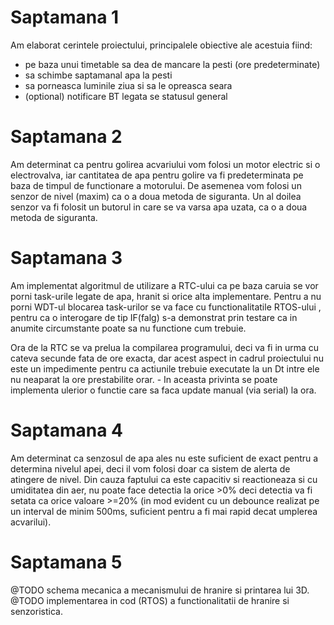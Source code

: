 # Saptamana 1

Am elaborat cerintele proiectului, principalele obiective ale acestuia fiind:
* pe baza unui timetable sa dea de mancare la pesti (ore predeterminate)
* sa schimbe saptamanal apa la pesti
* sa porneasca luminile ziua si sa le opreasca seara
* (optional) notificare BT legata se statusul general

# Saptamana 2

Am determinat ca pentru golirea acvariului vom folosi un motor electric si 
o electrovalva, iar cantitatea de apa pentru golire va fi predeterminata pe
baza de timpul de functionare a motorului. De asemenea vom folosi un senzor
de nivel (maxim) ca o a doua metoda de siguranta. Un al doilea senzor va fi
folosit un butorul in care se va varsa apa uzata, ca o a doua metoda de 
siguranta.

# Saptamana 3

Am implementat algoritmul de utilizare a RTC-ului ca pe baza caruia se vor
porni task-urile legate de apa, hranit si orice alta implementare. Pentru a 
nu porni WDT-ul blocarea task-urilor se va face cu functionalitatile RTOS-ului
, pentru ca o interogare de tip IF(falg) s-a demonstrat prin testare ca in
anumite circumstante poate sa nu functione cum trebuie.

Ora de la RTC se va prelua la compilarea programului, deci va fi in urma cu 
cateva secunde fata de ore exacta, dar acest aspect in cadrul proiectului
nu este un impedimente pentru ca actiunile trebuie executate la un Dt intre ele
nu neaparat la ore prestabilite orar. - In aceasta privinta se poate 
implementa ulerior o functie care sa faca update manual (via serial) la ora.

# Saptamana 4

Am determinat ca senzosul de apa ales nu este suficient de exact pentru a 
determina nivelul apei, deci il vom folosi doar ca sistem de alerta de atingere
de nivel. Din cauza faptului ca este capacitiv si reactioneaza si cu
umiditatea din aer, nu poate face detectia la orice >0% deci detectia va
fi setata ca orice valoare >=20% (in mod evident cu un debounce realizat
pe un interval de minim 500ms, suficient pentru a fi mai rapid decat 
umplerea acvarilui).

# Saptamana 5

@TODO schema mecanica a mecanismului de hranire si printarea lui 3D.
@TODO implementarea in cod (RTOS) a functionalitatii de hranire si
senzoristica.